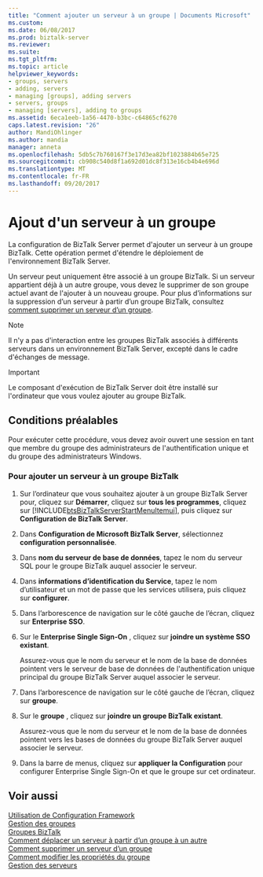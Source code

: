 ```yaml
---
title: "Comment ajouter un serveur à un groupe | Documents Microsoft"
ms.custom: 
ms.date: 06/08/2017
ms.prod: biztalk-server
ms.reviewer: 
ms.suite: 
ms.tgt_pltfrm: 
ms.topic: article
helpviewer_keywords:
- groups, servers
- adding, servers
- managing [groups], adding servers
- servers, groups
- managing [servers], adding to groups
ms.assetid: 6eca1eeb-1a56-4470-b3bc-c64865cf6270
caps.latest.revision: "26"
author: MandiOhlinger
ms.author: mandia
manager: anneta
ms.openlocfilehash: 5db5c7b760167f3e17d3ea82bf1023884b65e725
ms.sourcegitcommit: cb908c540d8f1a692d01dc8f313e16cb4b4e696d
ms.translationtype: MT
ms.contentlocale: fr-FR
ms.lasthandoff: 09/20/2017
---
```

# <a name="how-to-add-a-server-to-a-group"></a>Ajout d'un serveur à un groupe
La configuration de BizTalk Server permet d'ajouter un serveur à un groupe BizTalk. Cette opération permet d'étendre le déploiement de l'environnement BizTalk Server.  
  
 Un serveur peut uniquement être associé à un groupe BizTalk. Si un serveur appartient déjà à un autre groupe, vous devez le supprimer de son groupe actuel avant de l'ajouter à un nouveau groupe. Pour plus d’informations sur la suppression d’un serveur à partir d’un groupe BizTalk, consultez [comment supprimer un serveur d’un groupe](../core/how-to-remove-a-server-from-a-group.md).  
  
> [!NOTE]
>  Il n'y a pas d'interaction entre les groupes BizTalk associés à différents serveurs dans un environnement BizTalk Server, excepté dans le cadre d'échanges de message.  
  
> [!IMPORTANT]
>  Le composant d'exécution de BizTalk Server doit être installé sur l'ordinateur que vous voulez ajouter au groupe BizTalk.  
  
## <a name="prerequisites"></a>Conditions préalables  
 Pour exécuter cette procédure, vous devez avoir ouvert une session en tant que membre du groupe des administrateurs de l'authentification unique et du groupe des administrateurs Windows.  
  
### <a name="to-add-a-server-to-a-biztalk-group"></a>Pour ajouter un serveur à un groupe BizTalk  
  
1.  Sur l’ordinateur que vous souhaitez ajouter à un groupe BizTalk Server pour, cliquez sur **Démarrer**, cliquez sur **tous les programmes**, cliquez sur [!INCLUDE[btsBizTalkServerStartMenuItemui](../includes/btsbiztalkserverstartmenuitemui-md.md)], puis cliquez sur **Configuration de BizTalk Server**.  
  
2.  Dans **Configuration de Microsoft BizTalk Server**, sélectionnez **configuration personnalisée**.  
  
3.  Dans **nom du serveur de base de données**, tapez le nom du serveur SQL pour le groupe BizTalk auquel associer le serveur.  
  
4.  Dans **informations d’identification du Service**, tapez le nom d’utilisateur et un mot de passe que les services utilisera, puis cliquez sur **configurer**.  
  
5.  Dans l’arborescence de navigation sur le côté gauche de l’écran, cliquez sur **Enterprise SSO**.  
  
6.  Sur le **Enterprise Single Sign-On** , cliquez sur **joindre un système SSO existant**.  
  
     Assurez-vous que le nom du serveur et le nom de la base de données pointent vers le serveur de base de données de l'authentification unique principal du groupe BizTalk Server auquel associer le serveur.  
  
7.  Dans l’arborescence de navigation sur le côté gauche de l’écran, cliquez sur **groupe**.  
  
8.  Sur le **groupe** , cliquez sur **joindre un groupe BizTalk existant**.  
  
     Assurez-vous que le nom du serveur et le nom de la base de données pointent vers les bases de données du groupe BizTalk Server auquel associer le serveur.  
  
9. Dans la barre de menus, cliquez sur **appliquer la Configuration** pour configurer Enterprise Single Sign-On et que le groupe sur cet ordinateur.  
  
## <a name="see-also"></a>Voir aussi  
 [Utilisation de Configuration Framework](../install-and-config-guides/working-with-the-configuration-framework.md)   
 [Gestion des groupes](../core/managing-groups.md)   
 [Groupes BizTalk](../core/biztalk-groups.md)   
 [Comment déplacer un serveur à partir d’un groupe à un autre](../core/how-to-move-a-server-from-one-group-to-another.md)   
 [Comment supprimer un serveur d’un groupe](../core/how-to-remove-a-server-from-a-group.md)   
 [Comment modifier les propriétés du groupe](../core/how-to-modify-group-properties.md)   
 [Gestion des serveurs](../core/managing-servers.md)